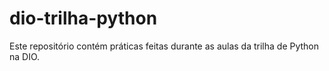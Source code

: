 # dio-trilha-python

Este repositório contém práticas feitas durante as aulas da trilha de Python na DIO.
